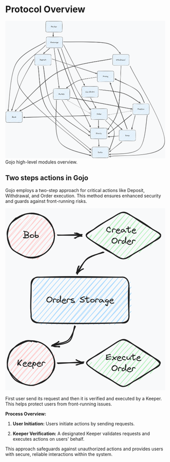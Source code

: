 # Protocol Overview

![Schema](../assets/gojo-diagram.png)
Gojo high-level modules overview.

## Two steps actions in Gojo

Gojo employs a two-step approach for critical actions like Deposit, Withdrawal, and Order execution. This method ensures enhanced security and guards against front-running risks.

![TwoStepsActions](../assets/gojo-two-steps.png)

First user send its request and then it is verified and executed by a Keeper. This helps protect users from front-running issues.

**Process Overview:**

1. **User Initiation:** Users initiate actions by sending requests.

2. **Keeper Verification:** A designated Keeper validates requests and executes actions on users' behalf.

This approach safeguards against unauthorized actions and provides users with secure, reliable interactions within the system.